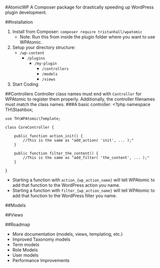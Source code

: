 #AtomicWP
A Composer package for drastically speeding up WordPress plugin development.

##Installation
 1. Install from Composer: `composer require tristanhall/wpatomic`
	 - Note: Run this from inside the plugin folder where you want to use WPAtomic.
 2. Setup your directory structure:
	 - `/wp-content`
		 - `/plugins`
			 - `/my-plugin`
				 - `/controllers`
				 - `/models`
				 - `/views`
 3. Start Coding

##Controllers
Controller class names must end with `Controller` for WPAtomic to register them properly. Additionally, the controller filenames must match the class names.
###A basic controller:
    <?php
    namespace TH\Stashbox;
    
    use TH\WPAtomic\Template;
    
    class CoreController {
    
	    public function action_init() {
			//This is the same as "add_action( 'init', ... );"
		}
		
		public function filter_the_content() {
			//This is the same as "add_filter( 'the_content', ... );"
		}
    
    }

 - Starting a function with `action_{wp_action_name}` will tell WPAtomic to add that function to the WordPress action you name.
 - Starting a function with `filter_{wp_action_name}` will tell WPAtomic to add that function to the WordPress filter you name.

##Models

##Views

##Roadmap
 - More documentation (models, views, templating, etc.)
 - Improved Taxonomy models
 - Term models
 - Role Models
 - User models
 - Performance Improvements